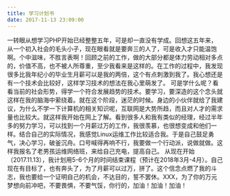 ```yaml
---
title: 学习计划书
date: 2017-11-13 23:09:00 
---
```

一转眼从想学习PHP开始已经整整五年，可是却一直没有学成。回想这五年来，从一个初入社会的毛头小子，现在眼看就是要奔三的人了，可是收入才只能温饱啊。个中滋味，不胜言表啊！回顾之前的工作，做的大部分都是体力劳动相对多点的，价值不高，也不被人所尊重，至少我看来是这样的。在工作的过程中，我发现很多比我年纪小的毕业生月薪可以是我的两倍，这个有点刺激到我了。我心想还是有一个技术会比较好，这样学习技术的想法在我心里萌发了。
可是学什么呢？看看当前的社会形势，得学一个符合发展趋势的技术。要学习，要深造的这个念头就这样在我的脑海中萦绕着。就在这个阶段，迷茫的时候。身边的小伙伴就给了我建议，为什么不学一下计算机的相关知识呢，互联网是大势所趋，而且对人才的需求量也比较大。就这样我开始在网上了解。看到很多人和我有类似的经理，经过半年多的努力学习，可以找到一个月薪过万的工作，我很羡慕，也很想变成和他们一样。结合自己的实际情况，我感觉Linux运维工作比较适合我。于是自己鼓足勇气，决心学习，破釜沉舟。口号喊得再响不行，我要做一个行动派，说做就做。这样我报名了老男孩运维网络班，来给自己充电，提高自己。
从现在开始（2017.11.13），我计划用5-6个月的时间结束课程（预计在2018年3月-4月）。自己现在有目标了，也有奔头了，为了月薪可以过万，拼了。这个信念点燃了我的斗志，我也要给一个证明自己的机会，不达目的，誓不罢休。XXX，为了你的万元梦想向前冲吧，不要畏惧，不要气馁，你行的，加油！加油！加油！